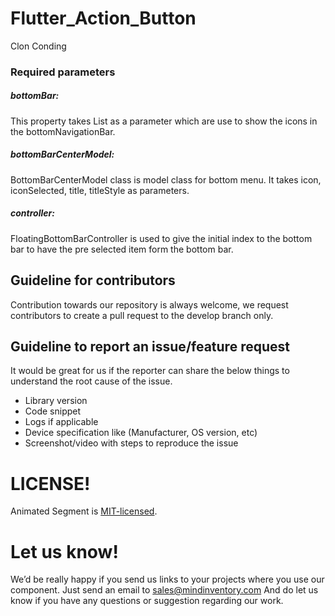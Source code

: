# Flutter_Action_Button

Clon Conding

### Required parameters

##### bottomBar:
This property takes List<BottomBarItemsModel> as a parameter which are use to show the icons in the bottomNavigationBar.

##### bottomBarCenterModel:
BottomBarCenterModel class is model class for bottom menu. It takes icon, iconSelected, title, titleStyle as parameters.

##### controller:
FloatingBottomBarController is used to give the initial index to the bottom bar to have the pre selected item form the bottom bar.

## Guideline for contributors
Contribution towards our repository is always welcome, we request contributors to create a pull request to the develop branch only.

## Guideline to report an issue/feature request
It would be great for us if the reporter can share the below things to understand the root cause of the issue.
- Library version
- Code snippet
- Logs if applicable
- Device specification like (Manufacturer, OS version, etc)
- Screenshot/video with steps to reproduce the issue

# LICENSE!
Animated Segment is [MIT-licensed](https://github.com/Mindinventory/animated_segment/blob/master/LICENSE "MIT-licensed").

# Let us know!
We’d be really happy if you send us links to your projects where you use our component. Just send an email to sales@mindinventory.com And do let us know if you have any questions or suggestion regarding our work.
